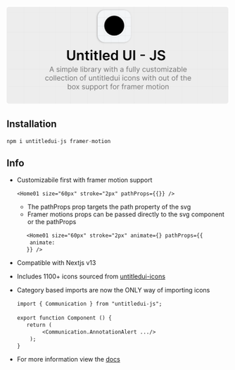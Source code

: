 ![Banner](/public/banner.png)

## Installation 
```js
npm i untitledui-js framer-motion
```

## Info

- Customizabile first with framer motion support
  ```tsx
  <Home01 size="60px" stroke="2px" pathProps={{}} />
  ```
  - The pathProps prop targets the path property of the svg
  - Framer motions props can be passed directly to the svg component or the pathProps
  ```tsx
     <Home01 size="60px" stroke="2px" animate={} pathProps={{
      animate:
     }} />
  ```
- Compatible with Nextjs v13
- Includes 1100+ icons sourced from [untitledui-icons](https://www.untitledui.com/icons)
- Category based imports are now the ONLY way of importing icons

  ```tsx
  import { Communication } from "untitledui-js";

  export function Component () {
     return (
          <Communication.AnnotationAlert .../>
      );
  }
  ```

- For more information view the [docs](https://untitledui.vercel.app)
